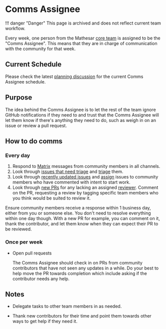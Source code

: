 # Comms Assignee

!!! danger "Danger"
    This page is archived and does not reflect current team workflow.


Every week, one person from the Mathesar [core team](/team) is assigned to be the "Comms Assignee". This means that they are in charge of communication with the community for that week.

## Current Schedule

Please check the latest [planning discussion](https://github.com/mathesar-foundation/mathesar/discussions/categories/planning) for the current Comms Assignee schedule.

## Purpose

The idea behind the Comms Assignee is to let the rest of the team ignore GitHub notifications if they need to and trust that the Comms Assignee will let them know if there's anything they need to do, such as weigh in on an issue or review a pull request.

## How to do comms

### Every day

1. Respond to [Matrix](/community) messages from community members in all channels.
1. Look through [issues that need triage](https://github.com/mathesar-foundation/mathesar/issues?q=is%3Aopen+is%3Aissue+label%3A%22status%3A+triage%22) and [triage](/team/guide/issue-triage) them.
1. Look through [recently updated issues](https://github.com/mathesar-foundation/mathesar/issues?q=is%3Aopen+is%3Aissue+sort%3Aupdated-desc) and [assign](/team/guide/issue-assignment) issues to community members who have commented with intent to start work.
1. Look through [new PRs](https://github.com/mathesar-foundation/mathesar/pulls?q=is%3Aopen+is%3Apr) for any lacking an assigned [reviewer](/engineering/code-review). Comment on the PR, requesting a review by tagging specific team members who you think would be suited to review it.

Ensure community members receive a response within 1 business day, either from you or someone else. You don't need to resolve everything within one day though. With a new PR for example, you can comment on it, thank the contributor, and let them know when they can expect their PR to be reviewed.

### Once per week 

- Open pull requests

    The Comms Assignee should check in on PRs from community contributors that have not seen any updates in a while. Do your best to help move the PR towards completion which include asking if the contributor needs any help.

## Notes

- Delegate tasks to other team members in as needed.

- Thank new contributors for their time and point them towards other ways to get help if they need it.
